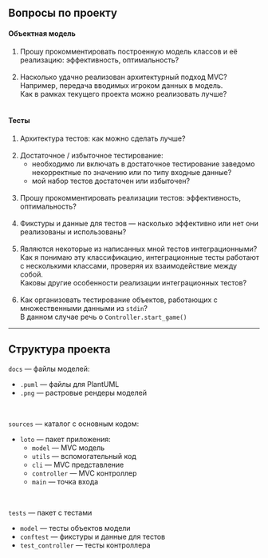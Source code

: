 ## Вопросы по проекту

#### Объектная модель

1. Прошу прокомментировать построенную модель классов и её реализацию: эффективность, оптимальность? <br><br>
2. Насколько удачно реализован архитектурный подход MVC? Например, передача вводимых игроком данных в модель. <br> Как в рамках текущего проекта можно реализовать лучше? <br><br>

#### Тесты

1. Архитектура тестов: как можно сделать лучше? <br><br>
2. Достаточное / избыточное тестирование:
   - необходимо ли включать в достаточное тестирование заведомо некорректные по значению или по типу входные данные?
   - мой набор тестов достаточен или избыточен? <br><br>
3. Прошу прокомментировать реализации тестов: эффективность, оптимальность?<br><br>
4. Фикстуры и данные для тестов — насколько эффективно или нет они реализованы и использованы?<br><br>
5. Являются некоторые из написанных мной тестов интеграционными? <br> Как я понимаю эту классификацию, интеграционные тесты работают с несколькими классами, проверяя их взаимодействие между собой. <br> Каковы другие особенности реализации интеграционных тестов? <br><br>
6. Как организовать тестирование объектов, работающих с множественными данными из `stdin`? <br> В данном случае речь о `Controller.start_game()`

---

## Структура проекта

`docs` — файлы моделей:
 - `.puml` — файлы для PlantUML
 - `.png` — растровые рендеры моделей

<br>

`sources` — каталог с основным кодом:
 - `loto` — пакет приложения:
   - `model` — MVC модель
   - `utils` — вспомогательный код
   - `cli` — MVC представление
   - `controller` — MVC контроллер
   - `main` — точка входа

<br>

`tests` — пакет с тестами
 - `model` — тесты объектов модели
 - `conftest` — фикстуры и данные для тестов
 - `test_controller` — тесты контроллера

<br>

